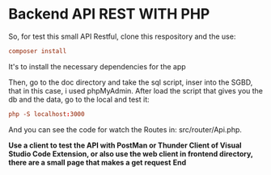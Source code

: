 # Backend API REST WITH PHP

So, for test this small API Restful, clone this respository and the use:

```conf
composer install
```

It's to install the necessary dependencies for the app

Then, go to the doc directory and take the sql script, inser into the SGBD, that in this case, i used phpMyAdmin. After load the script that gives you the db and the data, go to the local and test it:

```conf
php -S localhost:3000
```

And you can see the code for watch the Routes in: src/router/Api.php.

**Use a client to test the API with PostMan or Thunder Client of Visual Studio Code Extension, or also use the web client in frontend directory, there are a small page that makes a get request**
**End**
